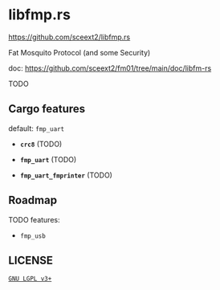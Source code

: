 # libfmp.rs
<https://github.com/sceext2/libfmp.rs>

Fat Mosquito Protocol (and some Security)

doc: <https://github.com/sceext2/fm01/tree/main/doc/libfm-rs>

TODO


## Cargo features

default: `fmp_uart`

+ **`crc8`** (TODO)

+ **`fmp_uart`** (TODO)

+ **`fmp_uart_fmprinter`** (TODO)


## Roadmap

TODO features:

+ `fmp_usb`


## LICENSE

[`GNU LGPL v3+`](https://www.gnu.org/licenses/lgpl-3.0.en.html)
